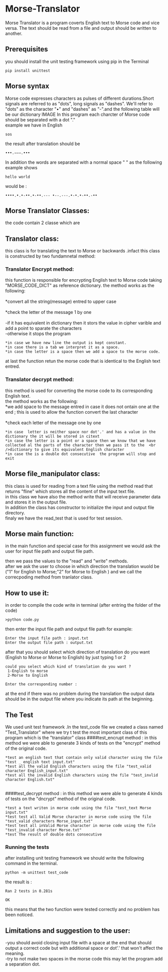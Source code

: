# Morse-Translator


Morse  Translator is a program coverts English text to Morse code and vice versa.
The text should be read from a file and output should be written to another. 



## Prerequisites

you should install the unit testing framework  using pip in the Terminal 

```
pip install unittest
```
## Morse syntax
Morse code expresses characters as pulses of different durations.Short signals are referred to as "dots", long signals as "dashes".
 We'll refer to "dots" as the character "•" and "dashes" as "-".and the following table will be our dictionary IMAGE
 In this program each charcter of Morse code should be separated with a dot "."  
example we have in English 
```
sos
```
the result after translation should be 
```
•••.−−−.•••
```
In addition the words are separated with a normal space " " as the following example shows 
```
hello world
```
would be :
```
••••.•.•-••.•-••.--- •--.---.•-•.•-••.-•• 
```


## Morse Translator Classes:
the code contain 2 classe which are 
## Translator class:
this class is for translating the text to Morse or backwards .infact this class is constructed by two fundamnetal method:
### Translator Encrypt method:
this function is responsible for encrypting English text to Morse code taking "MORSE_CODE_DICT" as reference dictionary.
the method works as the following:<br />
    <br />*convert all the string(message) entred to upper case<br />
    <br />*check the letter of the message 1 by one <br />
         <br />-if it has equivalent in dictionary then it stors the value in cipher varible and add a point to sparate the characters
         <br />-otherwise it stops the program 
   
    *in case we have new line the output is kept constant.
    *in case there is a tab we interpret it as a space.
    *in case the letter is a space then we add a space to the morse code.

at last the function retun the morse code that is identical to the English text entred. 

### Translator decrypt  method:
this method is used for converting the morse code to its corresponding English text.
<br />
the method works as the following:<br />
*we add space to the message entred in case it does not ontain one at the end ; this is used to allow the function convert the last character<br /> 
<br />
*check each letter of the message one by one <br />
                   
    *in case  letter is neither space nor dot'.' and has a value in the dictionary the it will be stored in citext 
    *in case the letter is a point or a space then we know that we have collected al the parts of the character then we pass it to the  <br />dictionary to give its equivalent English character
    *in case the is a double dot consecutive  the program will stop and exit 
 ## Morse file_manipulator class: 
 this class is used for reading from a text file using the method read that returns "fline" which stores all the content of the input text file.
 <br />
 in this class we have also the method write that will receive parameter data and stores it in the output file.
 <br />
 In addition the class has constructor to initialize the input and output file directory.
 <br />
 finaly we have the read_test that is used for test session.  
 ## Morse main function:
 in the main function and special case for this assignment we would ask the user for input file path and output file path.

 then we pass the values to the "read" and "write" methods.
 <br />
 after we ask the user to choose in which direction the translation wuold be ("1" for English to Morse;"2" for Morse to English )
 and we call the correcpoding method from tranlator class.
 
 ## How to use it:
 in order to compile the code write in terminal (after entring the folder of the code)
 ```
>python code.py
 ```
 then enter the input file path and output file path for example:
 ```
Enter the input file path : input.txt
Enter the output file path : output.txt
 ```
after that you should select which direction of translation do you want (English to Morse or Morse to English) by just typing 1 or 2
```
could you select which kind of translation do you want ?
 1-English to morse
 2-Morse to English

Enter the corresponding number :
 ```
at the end if there was no problem during the translation the output data should be in the output file where you indicate its path at the beginning.









## The Test
We used unit test framework .In the test_code file we created a class named "Test_Translator" where we try t test the most important class of this program which is the "translator" class
####test_encrupt method :
in this method we were able to generate 3 kinds of tests on the "encrypt" method of the original code.
```
*test an english text that contain only valid character using the file "test _ english text input.txt"
*test all the valid English characters using the file "test_valid character English_input.txt"
*test all the invalid English characters using the file "test_invlid character English.txt"


 ```     
 
 
 ####test_decrypt method :
in this method we were able to generate 4 kinds of tests on the "dncrypt" method of the original code.
```
*test a text writen in morse code using the file "test_text Morse input.txt"
*test test all Valid Morse character in morse code using the file "test_valid characters Morse_input.txt"
*test test all inValid Morse character in morse code using the file "test_invalid character Morse.txt"
*test The result of double dots consecutive

 ```   
   



### Running the tests

after installing unit testing framework we should write the following command in the terminal.  

```
python -m unittest test_code
```
the result is :
```
Ran 2 tests in 0.281s

OK
```
this means that the two function were tested correctly and no problem has been noticed.

## Limitations and suggestion to the user:
-you should avoid closing input file with a space at the end that should output a correct code but with additional space or dot'.' that won't affect the meaning. 
<br />
-try to not make two spaces in the morse code this may let the program add a separation dot.




